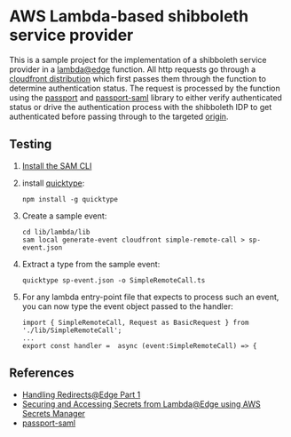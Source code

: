 # AWS Lambda-based shibboleth service provider

This is a sample project for the implementation of a shibboleth service provider in a [lambda@edge](https://docs.aws.amazon.com/AmazonCloudFront/latest/DeveloperGuide/lambda-at-the-edge.html) function.
All http requests go through a [cloudfront distribution](https://docs.aws.amazon.com/AmazonCloudFront/latest/DeveloperGuide/distribution-overview.html) which first passes them through the function to determine authentication status.
The request is processed by the function using the [passport](https://www.passportjs.org/) and [passport-saml](https://www.passportjs.org/packages/passport-saml/) library to either verify authenticated status or drive the authentication process with the shibboleth IDP to get authenticated before passing through to the targeted [origin](https://docs.aws.amazon.com/AmazonCloudFront/latest/DeveloperGuide/DownloadDistS3AndCustomOrigins.html).

## Testing

1. [Install the SAM CLI](https://docs.aws.amazon.com/serverless-application-model/latest/developerguide/install-sam-cli.html)

2. install [quicktype](https://quicktype.io/typescript):

   ```
   npm install -g quicktype
   ```

3. Create a sample event:

   ```
   cd lib/lambda/lib
   sam local generate-event cloudfront simple-remote-call > sp-event.json
   ```

4. Extract a type from the sample event:

   ```
   quicktype sp-event.json -o SimpleRemoteCall.ts
   ```

5. For any lambda entry-point file that expects to process such an event, you can now type the event object passed to the handler:

   ```
   import { SimpleRemoteCall, Request as BasicRequest } from './lib/SimpleRemoteCall';
   ...
   export const handler =  async (event:SimpleRemoteCall) => {
   ```

## References

- [Handling Redirects@Edge Part 1](https://aws.amazon.com/blogs/networking-and-content-delivery/handling-redirectsedge-part1/)
- [Securing and Accessing Secrets from Lambda@Edge using AWS Secrets Manager](https://aws.amazon.com/blogs/networking-and-content-delivery/securing-and-accessing-secrets-from-lambdaedge-using-aws-secrets-manager/)
- [passport-saml](https://www.passportjs.org/packages/passport-saml/)
